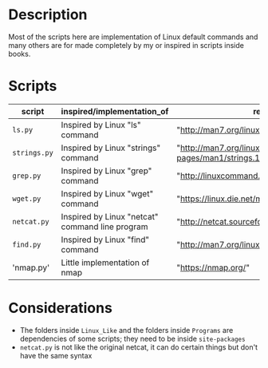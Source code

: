 # Description
Most of the scripts here are implementation of Linux default commands and
many others are for made completely by my or inspired in scripts inside books.

# Scripts
|script|inspired/implementation_of|reference_url|
| --- | --- | --- |
|`ls.py`|Inspired by Linux "ls" command|"http://man7.org/linux/man-pages/man1/ls.1.html"|
|`strings.py`|Inspired by Linux "strings" command|"http://man7.org/linux/man-pages/man1/strings.1.html"|
|`grep.py`|Inspired by Linux "grep" command|"http://linuxcommand.org/lc3_man_pages/grep1.html"|
|`wget.py`|Inspired by Linux "wget" command|"https://linux.die.net/man/1/wget"|
|`netcat.py`|Inspired by Linux "netcat" command line program|"http://netcat.sourceforge.net/"|
|`find.py`|Inspired by Linux "find" command|"http://man7.org/linux/man-pages/man1/find.1.html"|
|'nmap.py'|Little implementation of nmap|"https://nmap.org/"|

# Considerations
* The folders inside `Linux_Like` and the folders inside `Programs` are dependencies of some scripts; they need to be inside `site-packages`
* `netcat.py` is not like the original netcat, it can do certain things but don't have the same syntax
